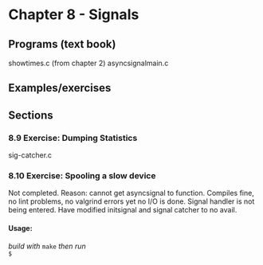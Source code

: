 Chapter 8 - Signals
===================

Programs (text book)
--------------------
showtimes.c (from chapter 2)
asyncsignalmain.c

Examples/exercises 
------------------

Sections
--------

### 8.9 Exercise: Dumping Statistics #
sig-catcher.c

### 8.10 Exercise: Spooling a slow device #
Not completed. Reason: cannot get asyncsignal to function. Compiles fine, no
lint problems, no valgrind errors yet no I/O is done. Signal handler is not
being entered. Have modified initsignal and signal catcher to no avail.

#### Usage: #
_build with_ `make` _then run_  
`$ `

